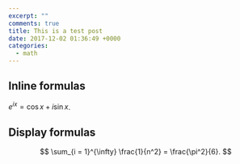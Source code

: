 ```yaml
---
excerpt: ""
comments: true
title: This is a test post
date: 2017-12-02 01:36:49 +0000
categories:
  - math
---
```


## Inline formulas

$e^{ix} = \cos x + i \sin x$.


## Display formulas

$$
\sum_{i = 1}^{\infty} \frac{1}{n^2} = \frac{\pi^2}{6}.
$$